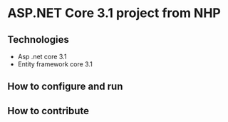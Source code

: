 # ASP.NET Core 3.1 project from NHP
## Technologies
- Asp .net core 3.1 
- Entity framework core 3.1
## How to configure and run
## How to contribute
